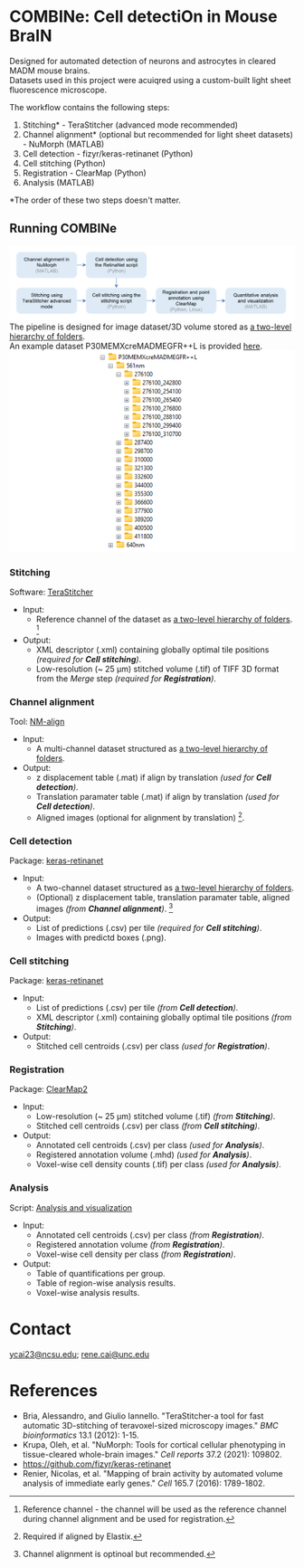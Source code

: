 # COMBINe: Cell detectiOn in Mouse BraIN
Designed for automated detection of neurons and astrocytes in cleared MADM mouse brains.  
Datasets used in this project were acuiqred using a custom-built light sheet fluorescence microscope. 

The workflow contains the following steps:
1. Stitching* - TeraStitcher  (advanced mode recommended)
2. Channel alignment* (optional but recommended for light sheet datasets) - NuMorph (MATLAB)
3. Cell detection - fizyr/keras-retinanet (Python)  
4. Cell stitching (Python)  
5. Registration - ClearMap (Python)  
6. Analysis (MATLAB)  

*The order of these two steps doesn't matter.  

## Running COMBINe  

![The flow chart of running the pipeline](/image/flowchart.png "Running COMBINe")  
The pipeline is designed for image dataset/3D volume stored as [a two-level hierarchy of folders](https://github.com/abria/TeraStitcher/wiki/Supported-volume-formats#two-level-hierarchy-of-folders).  
An example dataset P30MEMXcreMADMEGFR++L is provided [here](https://doi.org/10.5061/dryad.fj6q57400).  
![The example data structure](/image/dataset.png "Data structure") 

### Stitching
Software: [TeraStitcher](https://abria.github.io/TeraStitcher/)  
 - Input:
     - Reference channel of the dataset as [a two-level hierarchy of folders](https://github.com/abria/TeraStitcher/wiki/Supported-volume-formats#two-level-hierarchy-of-folders). [^1] 
 - Output:  
     - XML descriptor (.xml) containing globally optimal tile positions *(required for **Cell stitching**)*.  
     - Low-resolution (~ 25 µm) stitched volume (.tif) of TIFF 3D format from the *Merge* step *(required for **Registration**)*.  
[^1]: Reference channel - the channel will be used as the reference channel during channel alignment and be used for registration.  

### Channel alignment
Tool: [NM-align](https://github.com/yccc12/COMBINe/tree/main/NuMorph-align)
 - Input:
     - A multi-channel dataset structured as [a two-level hierarchy of folders](https://github.com/abria/TeraStitcher/wiki/Supported-volume-formats#two-level-hierarchy-of-folders).
 - Output:  
     - z displacement table (.mat) if align by translation *(used for **Cell detection**)*.  
     - Translation paramater table (.mat) if align by translation *(used for **Cell detection**)*.  
     - Aligned images (optional for alignment by translation) [^2].  
[^2]: Required if aligned by Elastix.  

### Cell detection
Package: [keras-retinanet](https://github.com/yccc12/COMBINe/tree/main/keras-retinanet)
 - Input:
     - A two-channel dataset structured as [a two-level hierarchy of folders](https://github.com/abria/TeraStitcher/wiki/Supported-volume-formats#two-level-hierarchy-of-folders).  
     - (Optional) z displacement table, translation paramater table, aligned images *(from **Channel alignment**)*. [^3]  
 - Output:  
     - List of predictions (.csv) per tile *(required for **Cell stitching**)*.  
     - Images with predictd boxes (.png).  
[^3]: Channel alignment is optinoal but recommended.  

### Cell stitching
Package: [keras-retinanet](https://github.com/yccc12/COMBINe/tree/main/keras-retinanet)
 - Input:
     - List of predictions (.csv) per tile *(from **Cell detection**)*.  
     - XML descriptor (.xml) containing globally optimal tile positions *(from **Stitching**)*.  
 - Output:  
     - Stitched cell centroids (.csv) per class *(used for **Registration**)*.  

### Registration
Package: [ClearMap2](https://github.com/yccc12/COMBINe/tree/main/ClearMap2)
 - Input:
     - Low-resolution (~ 25 µm) stitched volume (.tif) *(from **Stitching**)*.  
     - Stitched cell centroids (.csv) per class *(from **Cell stitching**)*.   
 - Output:  
     - Annotated cell centroids (.csv) per class *(used for **Analysis**)*.  
     - Registered annotation volume (.mhd) *(used for **Analysis**)*.
     - Voxel-wise cell density counts (.tif) per class *(used for **Analysis**)*.  
     
### Analysis
Script: [Analysis and visualization](https://github.com/yccc12/COMBINe/tree/main/NuMorph-align/analysis)  
 - Input:
     - Annotated cell centroids (.csv) per class *(from **Registration**)*.  
     - Registered annotation volume *(from **Registration**)*.
     - Voxel-wise cell density per class *(from **Registration**)*.  
 - Output:  
     - Table of quantifications per group.  
     - Table of region-wise analysis results.  
     - Voxel-wise analysis results.  

# Contact
ycai23@ncsu.edu; rene.cai@unc.edu

# References
- Bria, Alessandro, and Giulio Iannello. "TeraStitcher-a tool for fast automatic 3D-stitching of teravoxel-sized microscopy images." *BMC bioinformatics* 13.1 (2012): 1-15.  
- Krupa, Oleh, et al. "NuMorph: Tools for cortical cellular phenotyping in tissue-cleared whole-brain images." *Cell reports* 37.2 (2021): 109802.  
- https://github.com/fizyr/keras-retinanet  
- Renier, Nicolas, et al. "Mapping of brain activity by automated volume analysis of immediate early genes." *Cell* 165.7 (2016): 1789-1802.  
